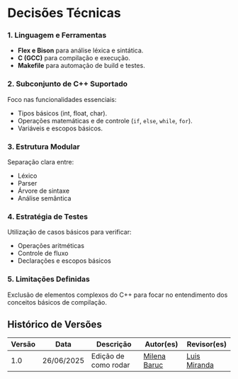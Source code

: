 # Decisões Técnicas

### 1. Linguagem e Ferramentas

- **Flex e Bison** para análise léxica e sintática.
- **C (GCC)** para compilação e execução.
- **Makefile** para automação de build e testes.

### 2. Subconjunto de C++ Suportado

Foco nas funcionalidades essenciais:

- Tipos básicos (int, float, char).
- Operações matemáticas e de controle (`if`, `else`, `while`, `for`).
- Variáveis e escopos básicos.

### 3. Estrutura Modular

Separação clara entre:

- Léxico
- Parser
- Árvore de sintaxe
- Análise semântica

### 4. Estratégia de Testes

Utilização de casos básicos para verificar:

- Operações aritméticas
- Controle de fluxo
- Declarações e escopos básicos

### 5. Limitações Definidas

Exclusão de elementos complexos do C++ para focar no entendimento dos conceitos básicos de compilação.


## Histórico de Versões

| Versão |    Data    | Descrição                       | Autor(es)                                 | Revisor(es)                                         |
|--------|:----------:|---------------------------------|-------------------------------------------|-----------------------------------------------------|
| 1.0    | 26/06/2025 | Edição de como rodar | [Milena Baruc](https://github.com/MilenaBaruc) | [Luis Miranda](https://github.com/LuisMiranda10) |

